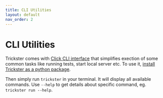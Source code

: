 ```yaml
---
title: CLI Utilities
layout: default
nav_order: 2
---
```



# CLI Utilities

Trickster comes with [Click CLI interface](https://click.palletsprojects.com/en/7.x/) that simplifies exection of some common tasks like running tests, start local server etc. To use it, [install Trickster as a python package](/trickster/installation.html#install-from-pypi).

Then simply run `trickster` in your terminal. It will display all available commands. Use `--help` to get details about specific command, eg. `trickster run --help`.